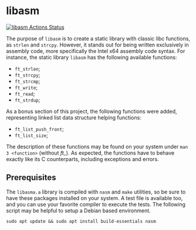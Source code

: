 # libasm

[![libasm Actions Status](https://github.com/AdrianWR/libasm/workflows/libasm/badge.svg)](https://github.com/AdrianWR/libasm/actions)

The purpose of `libasm` is to create a static library with classic libc functions, as `strlen` and `strcpy`. However, it stands out for being written exclusively in assembly code, more specifically the Intel x64 assembly code syntax. For instance, the static library `libasm` has the following available functions:

* `ft_strlen`;
* `ft_strcpy`;
* `ft_strcmp`;
* `ft_write`;
* `ft_read`;
* `ft_strdup`;

As a bonus section of this project, the following functions were added, representing linked list data structure helping functions:

* `ft_list_push_front`;
* `ft_list_size`;

The description of these functions may be found on your system under `man 3 <function>` (without *ft_*). As expected, the functions have to behave exactly like its C counterparts, including exceptions and errors.

## Prerequisites

The `libasma.a` library is compiled with `nasm` and `make` utilities, so be sure to have these packages installed on your system. A test file is available too, and you can use your favorite compiler to execute the tests. The following script may be helpful to setup a Debian based environment.

	sudo apt update && sudo apt install build-essentials nasm
